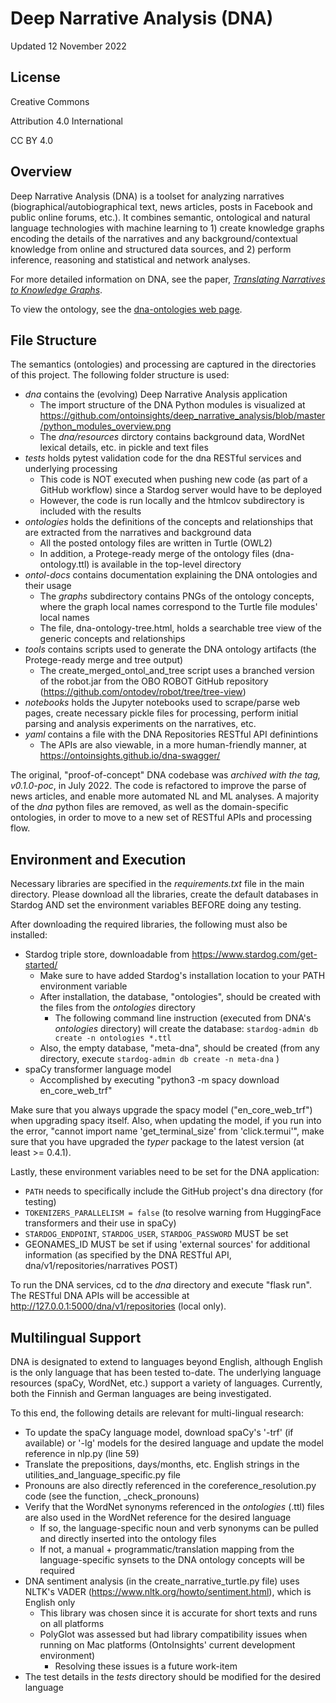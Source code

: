 # Deep Narrative Analysis (DNA)
Updated 12 November 2022

## License
Creative Commons 

Attribution 4.0 International 

CC BY 4.0

## Overview 

Deep Narrative Analysis (DNA) is a toolset for analyzing narratives (biographical/autobiographical text, news articles, posts in Facebook and public online forums, etc.). It combines semantic, ontological and natural language technologies with machine learning to 1) create knowledge graphs encoding the details of the narratives and any background/contextual knowledge from online and structured data sources, and 2) perform inference, reasoning and statistical and network analyses. 

For more detailed information on DNA, see the paper, [_Translating Narratives to Knowledge Graphs_](./Translating%20Narratives%20to%20Knowledge%20Graphs.pdf).

To view the ontology, see the [dna-ontologies web page](https://ontoinsights.github.io/dna-ontologies/).

## File Structure

The semantics (ontologies) and processing are captured in the directories of this project. The following folder structure is used:

* _dna_ contains the (evolving) Deep Narrative Analysis application
  * The import structure of the DNA Python modules is visualized at https://github.com/ontoinsights/deep_narrative_analysis/blob/master/python_modules_overview.png
  * The _dna/resources_ dirctory contains background data, WordNet lexical details, etc. in pickle and text files
* _tests_ holds pytest validation code for the dna RESTful services and underlying processing
  * This code is NOT executed when pushing new code (as part of a GitHub workflow) since a Stardog server would have to be deployed 
  * However, the code is run locally and the htmlcov subdirectory is included with the results
* _ontologies_ holds the definitions of the concepts and relationships that are extracted from the narratives and background data
  * All the posted ontology files are written in Turtle (OWL2)
  * In addition, a Protege-ready merge of the ontology files (dna-ontology.ttl) is available in the top-level directory
* _ontol-docs_ contains documentation explaining the DNA ontologies and their usage
  * The _graphs_ subdirectory contains PNGs of the ontology concepts, where the graph local names correspond to the Turtle file modules' local names
  * The file, dna-ontology-tree.html, holds a searchable tree view of the generic concepts and relationships
* _tools_ contains scripts used to generate the DNA ontology artifacts (the Protege-ready merge and tree output)
  * The create_merged_ontol_and_tree script uses a branched version of the robot.jar from the OBO ROBOT GitHub repository (https://github.com/ontodev/robot/tree/tree-view)
* _notebooks_ holds the Jupyter notebooks used to scrape/parse web pages, create necessary pickle files for processing, perform initial parsing and analysis experiments on the narratives, etc.
* _yaml_ contains a file with the DNA Repositories RESTful API definintions
  * The APIs are also viewable, in a more human-friendly manner, at https://ontoinsights.github.io/dna-swagger/

The original, "proof-of-concept" DNA codebase was _archived with the tag, v0.1.0-poc_, in July 2022. The code is refactored to improve the parse of news articles, and enable more automated NL and ML analyses. A majority of the _dna_ python files are removed, as well as the domain-specific ontologies, in order to move to a new set of RESTful APIs and processing flow. 

## Environment and Execution

Necessary libraries are specified in the _requirements.txt_ file in the main directory. Please download all the libraries, create the default databases in Stardog AND set the environment variables BEFORE doing any testing.

After downloading the required libraries, the following must also be installed:

* Stardog triple store, downloadable from https://www.stardog.com/get-started/
  * Make sure to have added Stardog's installation location to your PATH environment variable
  * After installation, the database, "ontologies", should be created with the files from the _ontologies_ directory 
    * The following command line instruction (executed from DNA's _ontologies_ directory) will create the database: `stardog-admin db create -n ontologies *.ttl` 
  * Also, the empty database, "meta-dna", should be created (from any directory, execute `stardog-admin db create -n meta-dna` )
* spaCy transformer language model 
  * Accomplished by executing "python3 -m spacy download en_core_web_trf"
  
Make sure that you always upgrade the spacy model ("en_core_web_trf") when upgrading spacy itself. Also, when updating the model, if you run into the error, "cannot import name 'get_terminal_size' from 'click.termui'", make sure that you have upgraded the _typer_ package to the latest version (at least >= 0.4.1). 

Lastly, these environment variables need to be set for the DNA application:

* `PATH` needs to specifically include the GitHub project's dna directory (for testing)
* `TOKENIZERS_PARALLELISM = false` (to resolve warning from HuggingFace transformers and their use in spaCy)
* `STARDOG_ENDPOINT`, `STARDOG_USER`, `STARDOG_PASSWORD` MUST be set 
* GEONAMES_ID MUST be set if using 'external sources' for additional information (as specified by the DNA RESTful API, dna/v1/repositories/narratives POST)

To run the DNA services, cd to the _dna_ directory and execute "flask run". The RESTful DNA APIs will be accessible at http://127.0.0.1:5000/dna/v1/repositories (local only).

## Multilingual Support

DNA is designated to extend to languages beyond English, although English is the only language that has been tested to-date. The underlying language resources (spaCy, WordNet, etc.) support a variety of languages. Currently, both the Finnish and German languages are being investigated.

To this end, the following details are relevant for multi-lingual research:

* To update the spaCy language model, download spaCy's '-trf' (if available) or '-lg' models for the desired language and update the model reference in nlp.py (line 59)
* Translate the prepositions, days/months, etc. English strings in the utilities_and_language_specific.py file
* Pronouns are also directly referenced in the coreference_resolution.py code (see the function, _check_pronouns)
* Verify that the WordNet synonyms referenced in the _ontologies_ (.ttl) files are also used in the WordNet reference for the desired language
  * If so, the language-specific noun and verb synonyms can be pulled and directly inserted into the ontology files
  * If not, a manual + programmatic/translation mapping from the language-specific synsets to the DNA ontology concepts will be required
* DNA sentiment analysis (in the create_narrative_turtle.py file) uses NLTK's VADER (https://www.nltk.org/howto/sentiment.html), which is English only
  * This library was chosen since it is accurate for short texts and runs on all platforms
  * PolyGlot was assessed but had library compatibility issues when running on Mac platforms (OntoInsights' current development environment)
    * Resolving these issues is a future work-item
* The test details in the _tests_ directory should be modified for the desired language
